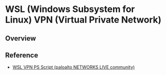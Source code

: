 # WSL (Windows Subsystem for Linux) VPN (Virtual Private Network)

## Overview

## Reference
* [WSL VPN PS Script (paloalto NETWORKS LIVE community)](https://live.paloaltonetworks.com/t5/globalprotect-discussions/globalprotect-blocks-the-network-traffic-of-wsl2/m-p/507821/highlight/true#M2955)